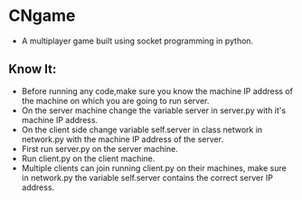# CNgame
- A multiplayer game built using socket programming in python.
## Know It:
- Before running any code,make sure you know the machine IP address of the machine on which you are going to run server. 
- On the server machine change the variable server in server.py with it's machine IP address.
- On the client side change variable self.server in class network in network.py with the machine IP address of the server.
- First run server.py on the server machine.
- Run client.py on the client machine.
- Multiple clients can join running client.py on their machines, make sure in network.py the variable self.server contains the correct server IP address.
